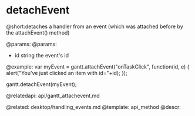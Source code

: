detachEvent
=============
@short:detaches a handler from an event (which was attached before by the attachEvent() method)
	

@params:
@params: 
- id	string	the event's id





@example:
var myEvent = gantt.attachEvent("onTaskClick", function(id, e) {
    alert("You've just clicked an item with id="+id);
});

gantt.detachEvent(myEvent);

@relatedapi:
	 api/gantt_attachevent.md
	
@related:
	desktop/handling_events.md
@template:	api_method
@descr:


